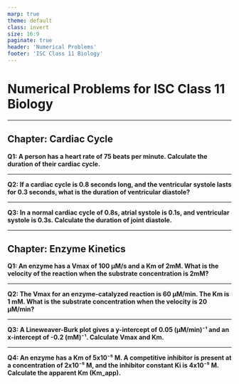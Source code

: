 ```yaml
---
marp: true
theme: default
class: invert
size: 16:9
paginate: true
header: 'Numerical Problems'
footer: 'ISC Class 11 Biology'
---
```


# Numerical Problems for ISC Class 11 Biology

---

## Chapter: Cardiac Cycle

**Q1: A person has a heart rate of 75 beats per minute. Calculate the duration of their cardiac cycle.**

---

**Q2: If a cardiac cycle is 0.8 seconds long, and the ventricular systole lasts for 0.3 seconds, what is the duration of ventricular diastole?**

---

**Q3: In a normal cardiac cycle of 0.8s, atrial systole is 0.1s, and ventricular systole is 0.3s. Calculate the duration of joint diastole.**

---

## Chapter: Enzyme Kinetics

**Q1: An enzyme has a Vmax of 100 µM/s and a Km of 2mM. What is the velocity of the reaction when the substrate concentration is 2mM?**

---

**Q2: The Vmax for an enzyme-catalyzed reaction is 60 µM/min. The Km is 1 mM. What is the substrate concentration when the velocity is 20 µM/min?**

---

**Q3: A Lineweaver-Burk plot gives a y-intercept of 0.05 (µM/min)⁻¹ and an x-intercept of -0.2 (mM)⁻¹. Calculate Vmax and Km.**

---

**Q4: An enzyme has a Km of 5x10⁻⁵ M. A competitive inhibitor is present at a concentration of 2x10⁻⁵ M, and the inhibitor constant Ki is 4x10⁻⁵ M. Calculate the apparent Km (Km_app).**
